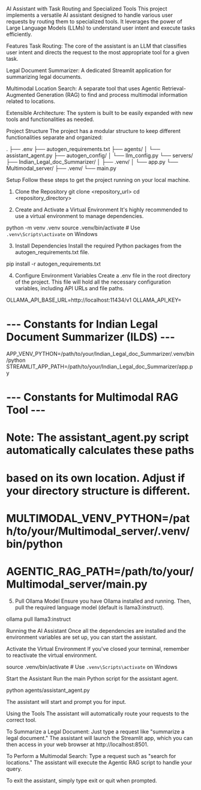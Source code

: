 AI Assistant with Task Routing and Specialized Tools
This project implements a versatile AI assistant designed to handle various user requests by routing them to specialized tools. It leverages the power of Large Language Models (LLMs) to understand user intent and execute tasks efficiently.

Features
Task Routing: The core of the assistant is an LLM that classifies user intent and directs the request to the most appropriate tool for a given task.

Legal Document Summarizer: A dedicated Streamlit application for summarizing legal documents.

Multimodal Location Search: A separate tool that uses Agentic Retrieval-Augmented Generation (RAG) to find and process multimodal information related to locations.

Extensible Architecture: The system is built to be easily expanded with new tools and functionalities as needed.

Project Structure
The project has a modular structure to keep different functionalities separate and organized:

.
├── .env
├── autogen_requirements.txt
├── agents/
│   └── assistant_agent.py
├── autogen_config/
│   └── llm_config.py
└── servers/
    ├── Indian_Legal_doc_Summarizer/
    │   ├── .venv/
    │   └── app.py
    └── Multimodal_server/
        ├── .venv/
        └── main.py


Setup
Follow these steps to get the project running on your local machine.

1. Clone the Repository
git clone <repository_url>
cd <repository_directory>


2. Create and Activate a Virtual Environment
It's highly recommended to use a virtual environment to manage dependencies.

python -m venv .venv
source .venv/bin/activate  # Use `.venv\Scripts\activate` on Windows


3. Install Dependencies
Install the required Python packages from the autogen_requirements.txt file.

pip install -r autogen_requirements.txt


4. Configure Environment Variables
Create a .env file in the root directory of the project. This file will hold all the necessary configuration variables, including API URLs and file paths.

OLLAMA_API_BASE_URL=http://localhost:11434/v1
OLLAMA_API_KEY=

# --- Constants for Indian Legal Document Summarizer (ILDS) ---
APP_VENV_PYTHON=/path/to/your/Indian_Legal_doc_Summarizer/.venv/bin/python
STREAMLIT_APP_PATH=/path/to/your/Indian_Legal_doc_Summarizer/app.py

# --- Constants for Multimodal RAG Tool ---
# Note: The assistant_agent.py script automatically calculates these paths
# based on its own location. Adjust if your directory structure is different.
# MULTIMODAL_VENV_PYTHON=/path/to/your/Multimodal_server/.venv/bin/python
# AGENTIC_RAG_PATH=/path/to/your/Multimodal_server/main.py


5. Pull Ollama Model
Ensure you have Ollama installed and running. Then, pull the required language model (default is llama3:instruct).

ollama pull llama3:instruct


Running the AI Assistant
Once all the dependencies are installed and the environment variables are set up, you can start the assistant.

Activate the Virtual Environment
If you've closed your terminal, remember to reactivate the virtual environment.

source .venv/bin/activate  # Use `.venv\Scripts\activate` on Windows


Start the Assistant
Run the main Python script for the assistant agent.

python agents/assistant_agent.py


The assistant will start and prompt you for input.

Using the Tools
The assistant will automatically route your requests to the correct tool.

To Summarize a Legal Document: Just type a request like "summarize a legal document." The assistant will launch the Streamlit app, which you can then access in your web browser at http://localhost:8501.

To Perform a Multimodal Search: Type a request such as "search for locations." The assistant will execute the Agentic RAG script to handle your query.

To exit the assistant, simply type exit or quit when prompted.
